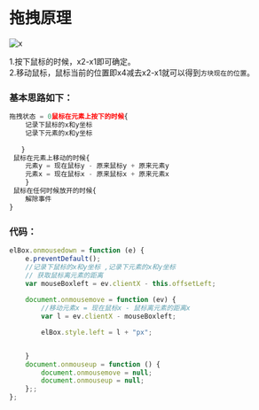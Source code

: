 # 拖拽原理
![x](https://d.xiaojishu.com/2017/07/11/b445cf0f5f48596355888fdc725441c0.png)

1.按下鼠标的时候，x2-x1即可确定。    
2.移动鼠标，鼠标当前的位置即x4减去x2-x1就可以得到`方块现在的位置`。

### 基本思路如下：

``` javascript
拖拽状态 = 0鼠标在元素上按下的时候{    
    记录下鼠标的x和y坐标    
    记录下元素的x和y坐标    
        
   } 
 鼠标在元素上移动的时候{    
    元素y = 现在鼠标y - 原来鼠标y + 原来元素y    
    元素x = 现在鼠标x - 原来鼠标x + 原来元素x    
    }     
 鼠标在任何时候放开的时候{    
    解除事件
}
```

### 代码：
``` javascript
elBox.onmousedown = function (e) {
    e.preventDefault();
    //记录下鼠标的x和y坐标 ,记录下元素的x和y坐标
    // 获取鼠标离元素的距离
    var mouseBoxleft = ev.clientX - this.offsetLeft;
    
    document.onmousemove = function (ev) {
        //移动元素x = 现在鼠标x - 鼠标离元素的距离x  
        var l = ev.clientX - mouseBoxleft;

        elBox.style.left = l + "px";


    }
    document.onmouseup = function () {
        document.onmousemove = null;
        document.onmouseup = null;
    };;
};
```

